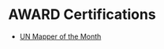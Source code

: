 # AWARD Certifications

 * [UN Mapper of the Month](https://github.com/mapconcierge/mapconcierge/blob/master/documents/awards/UNMappersoftheMonth202408_TaichiFuruhashi.pdf)
